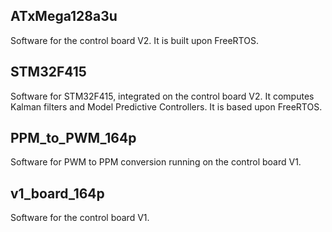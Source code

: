 ATxMega128a3u
-------------

Software for the control board V2. It is built upon FreeRTOS.

STM32F415
---------

Software for STM32F415, integrated on the control board V2. It computes Kalman filters and Model Predictive Controllers. It is based upon FreeRTOS.

PPM_to_PWM_164p
---------------

Software for PWM to PPM conversion running on the control board V1.

v1_board_164p
-------------

Software for the control board V1.
